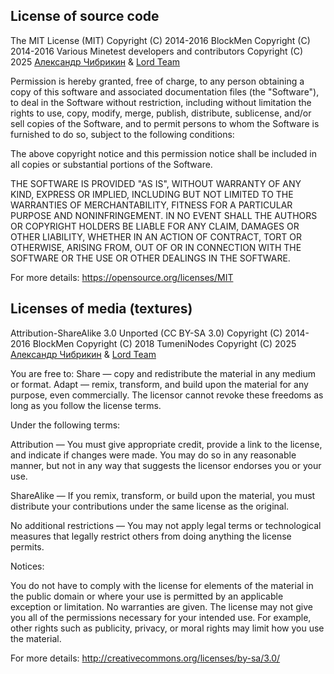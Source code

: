 License of source code
----------------------

The MIT License (MIT)
Copyright (C) 2014-2016 BlockMen
Copyright (C) 2014-2016 Various Minetest developers and contributors
Copyright (C) 2025 [Александр Чибрикин](https://github.com/alek13) & [Lord Team](https://github.com/lord-server/lord?tab=readme-ov-file#contributors--%D1%83%D1%87%D0%B0%D1%81%D1%82%D0%BD%D0%B8%D0%BA%D0%B8)

Permission is hereby granted, free of charge, to any person obtaining a copy of this
software and associated documentation files (the "Software"), to deal in the Software
without restriction, including without limitation the rights to use, copy, modify, merge,
publish, distribute, sublicense, and/or sell copies of the Software, and to permit
persons to whom the Software is furnished to do so, subject to the following conditions:

The above copyright notice and this permission notice shall be included in all copies or
substantial portions of the Software.

THE SOFTWARE IS PROVIDED "AS IS", WITHOUT WARRANTY OF ANY KIND, EXPRESS OR IMPLIED,
INCLUDING BUT NOT LIMITED TO THE WARRANTIES OF MERCHANTABILITY, FITNESS FOR A PARTICULAR
PURPOSE AND NONINFRINGEMENT. IN NO EVENT SHALL THE AUTHORS OR COPYRIGHT HOLDERS BE LIABLE
FOR ANY CLAIM, DAMAGES OR OTHER LIABILITY, WHETHER IN AN ACTION OF CONTRACT, TORT OR
OTHERWISE, ARISING FROM, OUT OF OR IN CONNECTION WITH THE SOFTWARE OR THE USE OR OTHER
DEALINGS IN THE SOFTWARE.

For more details:
https://opensource.org/licenses/MIT


Licenses of media (textures)
----------------------------

Attribution-ShareAlike 3.0 Unported (CC BY-SA 3.0)
Copyright (C) 2014-2016 BlockMen
Copyright (C) 2018 TumeniNodes
Copyright (C) 2025 [Александр Чибрикин](https://github.com/alek13) & [Lord Team](https://github.com/lord-server/lord?tab=readme-ov-file#contributors--%D1%83%D1%87%D0%B0%D1%81%D1%82%D0%BD%D0%B8%D0%BA%D0%B8)

You are free to:
Share — copy and redistribute the material in any medium or format.
Adapt — remix, transform, and build upon the material for any purpose, even commercially.
The licensor cannot revoke these freedoms as long as you follow the license terms.

Under the following terms:

Attribution — You must give appropriate credit, provide a link to the license, and
indicate if changes were made. You may do so in any reasonable manner, but not in any way
that suggests the licensor endorses you or your use.

ShareAlike — If you remix, transform, or build upon the material, you must distribute
your contributions under the same license as the original.

No additional restrictions — You may not apply legal terms or technological measures that
legally restrict others from doing anything the license permits.

Notices:

You do not have to comply with the license for elements of the material in the public
domain or where your use is permitted by an applicable exception or limitation.
No warranties are given. The license may not give you all of the permissions necessary
for your intended use. For example, other rights such as publicity, privacy, or moral
rights may limit how you use the material.

For more details:
http://creativecommons.org/licenses/by-sa/3.0/
